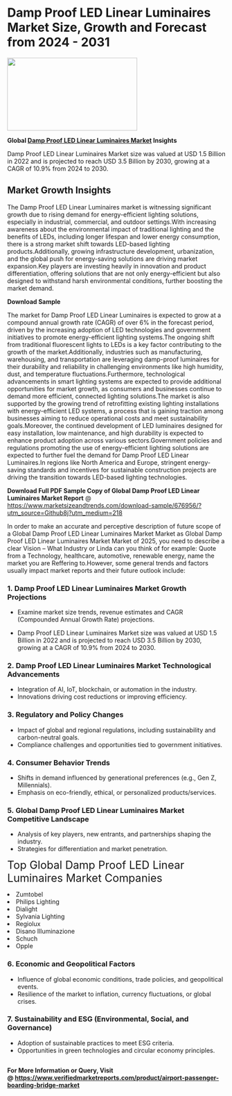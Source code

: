 <H1>Damp Proof LED Linear Luminaires Market Size, Growth and Forecast from 2024 - 2031</H1><img class="aligncenter size-medium wp-image-584254" src="https://thirdeyenews.in/wp-content/uploads/2024/09/Global-Market-Research-300x168.jpeg" alt="" width="300" height="168" /><p><strong>Global&nbsp;<a href="https://www.marketsizeandtrends.com/download-sample/676956/?utm_source=Github8j?utm_medium=218">Damp Proof LED Linear Luminaires Market</a> Insights</strong></p><p>Damp Proof LED Linear Luminaires Market size was valued at USD 1.5 Billion in 2022 and is projected to reach USD 3.5 Billion by 2030, growing at a CAGR of 10.9% from 2024 to 2030.</p><p><h2>Market Growth Insights</h2> <p>The Damp Proof LED Linear Luminaires market is witnessing significant growth due to rising demand for energy-efficient lighting solutions, especially in industrial, commercial, and outdoor settings.With increasing awareness about the environmental impact of traditional lighting and the benefits of LEDs, including longer lifespan and lower energy consumption, there is a strong market shift towards LED-based lighting products.Additionally, growing infrastructure development, urbanization, and the global push for energy-saving solutions are driving market expansion.Key players are investing heavily in innovation and product differentiation, offering solutions that are not only energy-efficient but also designed to withstand harsh environmental conditions, further boosting the market demand.</p> <p><strong>Download Sample</strong></p> <p>The market for Damp Proof LED Linear Luminaires is expected to grow at a compound annual growth rate (CAGR) of over 6% in the forecast period, driven by the increasing adoption of LED technologies and government initiatives to promote energy-efficient lighting systems.The ongoing shift from traditional fluorescent lights to LEDs is a key factor contributing to the growth of the market.Additionally, industries such as manufacturing, warehousing, and transportation are leveraging damp-proof luminaires for their durability and reliability in challenging environments like high humidity, dust, and temperature fluctuations.Furthermore, technological advancements in smart lighting systems are expected to provide additional opportunities for market growth, as consumers and businesses continue to demand more efficient, connected lighting solutions.The market is also supported by the growing trend of retrofitting existing lighting installations with energy-efficient LED systems, a process that is gaining traction among businesses aiming to reduce operational costs and meet sustainability goals.Moreover, the continued development of LED luminaires designed for easy installation, low maintenance, and high durability is expected to enhance product adoption across various sectors.Government policies and regulations promoting the use of energy-efficient lighting solutions are expected to further fuel the demand for Damp Proof LED Linear Luminaires.In regions like North America and Europe, stringent energy-saving standards and incentives for sustainable construction projects are driving the transition towards LED-based lighting technologies.<p><span class=""><strong>Download Full PDF Sample Copy of Global Damp Proof LED Linear Luminaires Market Report</strong> @ <a href="https://www.marketsizeandtrends.com/download-sample/676956/?utm_source=Github8j?utm_medium=218" target="_blank">https://www.marketsizeandtrends.com/download-sample/676956/?utm_source=Github8j?utm_medium=218</a></span></p><p>In order to make an accurate and perceptive description of future scope of a Global&nbsp;Damp Proof LED Linear Luminaires Market Market as Global&nbsp;Damp Proof LED Linear Luminaires Market Market of 2025, you need to describe a clear Vision &ndash; What Industry or Linda can you think of for example: Quote from a Technology, healthcare, automotive, renewable energy, name the market you are Reffering to.However, some general trends and factors usually impact market reports and their future outlook include:</p><h3>1.&nbsp;<strong>Damp Proof LED Linear Luminaires Market Growth Projections</strong></h3><ul><li>Examine market size trends, revenue estimates and CAGR (Compounded Annual Growth Rate) projections.</li><li><p>Damp Proof LED Linear Luminaires Market size was valued at USD 1.5 Billion in 2022 and is projected to reach USD 3.5 Billion by 2030, growing at a CAGR of 10.9% from 2024 to 2030.</p></li></ul><h3>2.&nbsp;<strong>Damp Proof LED Linear Luminaires Market Technological Advancements</strong></h3><ul><li>Integration of AI, IoT, blockchain, or automation in the industry.</li><li>Innovations driving cost reductions or improving efficiency.</li></ul><h3>3.&nbsp;<strong>Regulatory and Policy Changes</strong></h3><ul><li>Impact of global and regional regulations, including sustainability and carbon-neutral goals.</li><li>Compliance challenges and opportunities tied to government initiatives.</li></ul><h3>4.&nbsp;<strong>Consumer Behavior Trends</strong></h3><ul><li>Shifts in demand influenced by generational preferences (e.g., Gen Z, Millennials).</li><li>Emphasis on eco-friendly, ethical, or personalized products/services.</li></ul><h3>5.&nbsp;<strong>Global Damp Proof LED Linear Luminaires Market Competitive Landscape</strong></h3><ul><li>Analysis of key players, new entrants, and partnerships shaping the industry.</li><li>Strategies for differentiation and market penetration.</li></ul><p data-pm-slice="1 1 []"><span style="color: inherit; font-family: inherit; font-size: 25px;">Top Global Damp Proof LED Linear Luminaires Market Companies</span></p><div class="" data-test-id=""><p><li>Zumtobel</li><li> Philips Lighting</li><li> Dialight</li><li> Sylvania Lighting</li><li> Regiolux</li><li> Disano Illuminazione</li><li> Schuch</li><li> Opple</li></p></div><h3>6.&nbsp;<strong>Economic and Geopolitical Factors</strong></h3><ul><li>Influence of global economic conditions, trade policies, and geopolitical events.</li><li>Resilience of the market to inflation, currency fluctuations, or global crises.</li></ul><h3>7.&nbsp;<strong>Sustainability and ESG (Environmental, Social, and Governance)</strong></h3><ul><li>Adoption of sustainable practices to meet ESG criteria.</li><li>Opportunities in green technologies and circular economy principles.</li></ul><h2><strong style="font-size: 14px;">For More Information or Query, Visit @&nbsp;</strong><a style="background-color: #ffffff; font-size: 14px;" href="https://www.marketsizeandtrends.com/report/damp-proof-led-linear-luminaires-market/" target="_blank">https://www.verifiedmarketreports.com/product/airport-passenger-boarding-bridge-market</a></h2>